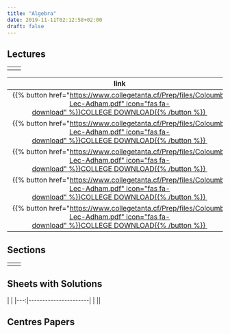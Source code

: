 ```yaml
---
title: "Algebra"
date: 2019-11-11T02:12:58+02:00
draft: false
---
```



## Lectures



|  | |
|---:|----------------------|
| || 

**link**|**Description**
:-----:|:-----:
 {{% button href="https://www.collegetanta.cf/Prep/files/Coloumb-Lec-Adham.pdf" icon="fas fa-download" %}}COLLEGE DOWNLOAD{{% /button %}} |قانون كولوم - محاضرة - م/ أدهم أسامة
 {{% button href="https://www.collegetanta.cf/Prep/files/Coloumb-Lec-Adham.pdf" icon="fas fa-download" %}}COLLEGE DOWNLOAD{{% /button %}} |قانون كولوم - محاضرة - م/ أدهم أسامة
 {{% button href="https://www.collegetanta.cf/Prep/files/Coloumb-Lec-Adham.pdf" icon="fas fa-download" %}}COLLEGE DOWNLOAD{{% /button %}} |قانون كولوم - محاضرة - م/ أدهم أسامة
 {{% button href="https://www.collegetanta.cf/Prep/files/Coloumb-Lec-Adham.pdf" icon="fas fa-download" %}}COLLEGE DOWNLOAD{{% /button %}} |قانون كولوم - محاضرة - م/ أدهم أسامة
 {{% button href="https://www.collegetanta.cf/Prep/files/Coloumb-Lec-Adham.pdf" icon="fas fa-download" %}}COLLEGE DOWNLOAD{{% /button %}} |قانون كولوم - محاضرة - م/ أدهم أسامة



## Sections

|  | |
|---:|----------------------|
| || 

## Sheets with Solutions

  | |
|---:|----------------------|
| || 

## Centres Papers 

|  | |
|---:|----------------------|


